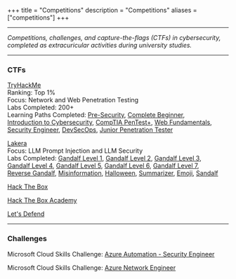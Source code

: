 +++
title = "Competitions"
description = "Competitions"
aliases = ["competitions"]
+++

---

*Competitions, challenges, and capture-the-flags (CTFs) in cybersecurity, completed as extracuricular activities during university studies.*

---


### CTFs


[TryHackMe](https://tryhackme.com/p/noahsec) \
Ranking: Top 1% \
Focus: Network and Web Penetration Testing \
Labs Completed: 200+ \
Learning Paths Completed: [Pre-Security](https://tryhackme.com/r/path/outline/presecurity), [Complete Beginner](https://tryhackme.com/r/path/outline/beginner), \
[Introduction to Cybersecurity](https://tryhackme.com/r/path/outline/introtocyber), [CompTIA PenTest+](https://tryhackme.com/r/path/outline/pentestplus), [Web Fundamentals](https://tryhackme.com/r/path/outline/web), \
[Security Engineer](https://tryhackme.com/r/path/outline/security-engineer-training), [DevSecOps](https://tryhackme.com/r/path/outline/devsecops), [Junior Penetration Tester](https://tryhackme.com/r/path/outline/jrpenetrationtester) 


[Lakera](https://gandalf.lakera.ai/) \
Focus: LLM Prompt Injection and LLM Security \
Labs Completed: [Gandalf Level 1](https://gandalf.lakera.ai/), [Gandalf Level 2](https://gandalf.lakera.ai/), [Gandalf Level 3](https://gandalf.lakera.ai/), \
[Gandalf Level 4](https://gandalf.lakera.ai/), [Gandalf Level 5](https://gandalf.lakera.ai/), [Gandalf Level 6](https://gandalf.lakera.ai/), [Gandalf Level 7](https://gandalf.lakera.ai/), \
[Reverse Gandalf](https://gandalf.lakera.ai/adventure-7), [Misinformation](https://gandalf.lakera.ai/adventure-6), [Halloween](https://gandalf.lakera.ai/adventure-5-halloween), [Summarizer](https://gandalf.lakera.ai/adventure-4), [Emoji](https://gandalf.lakera.ai/adventure-2), [Sandalf](https://gandalf.lakera.ai/adventure-1)


[Hack The Box](https://app.hackthebox.com/)


[Hack The Box Academy](https://academy.hackthebox.com/)


[Let's Defend](https://www.letsdefend.io/)


---


### Challenges


Microsoft Cloud Skills Challenge: [Azure Automation - Security Engineer](https://learn.microsoft.com/en-us/training/challenges?id=a505b6d8-7216-4458-8cbc-828c78722977)


Microsoft Cloud Skills Challenge: [Azure Network Engineer](https://learn.microsoft.com/en-us/training/challenges?id=2f14746b-de8d-4f02-a87a-f5051316ce13)

